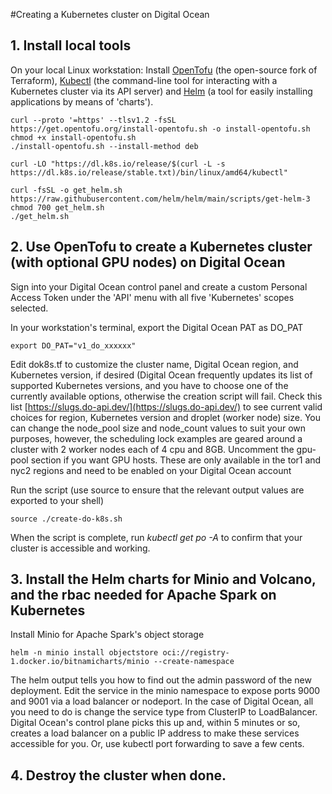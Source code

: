 #Creating a Kubernetes cluster on Digital Ocean
## 1. Install local tools
On your local Linux workstation: Install [OpenTofu](https://opentofu.org/docs/intro/install/deb/) (the open-source fork of Terraform), [Kubectl](https://kubernetes.io/docs/tasks/tools/install-kubectl-linux/) (the command-line tool for interacting with a Kubernetes cluster via its API server) and [Helm](https://helm.sh/docs/intro/install/) (a tool for easily installing applications by means of 'charts').
```
curl --proto '=https' --tlsv1.2 -fsSL https://get.opentofu.org/install-opentofu.sh -o install-opentofu.sh
chmod +x install-opentofu.sh
./install-opentofu.sh --install-method deb

curl -LO "https://dl.k8s.io/release/$(curl -L -s https://dl.k8s.io/release/stable.txt)/bin/linux/amd64/kubectl"

curl -fsSL -o get_helm.sh https://raw.githubusercontent.com/helm/helm/main/scripts/get-helm-3
chmod 700 get_helm.sh
./get_helm.sh
```
## 2. Use OpenTofu to create a Kubernetes cluster (with optional GPU nodes) on Digital Ocean

Sign into your Digital Ocean control panel and create a custom Personal Access Token under the 'API' menu with all five 'Kubernetes' scopes selected.

In your workstation's terminal, export the Digital Ocean PAT as DO_PAT
```
export DO_PAT="v1_do_xxxxxx"
```
Edit dok8s.tf to customize the cluster name, Digital Ocean region, and Kubernetes version, if desired (Digital Ocean frequently updates its list of supported Kubernetes versions, and you have to choose one of the currently available options, otherwise the creation script will fail. Check this list [https://slugs.do-api.dev/](https://slugs.do-api.dev/) to see current valid choices for region, Kubernetes version and droplet (worker node) size.
You can change the node_pool size and node_count values to suit your own purposes, however, the scheduling lock examples are geared around a cluster with 2 worker nodes each of 4 cpu and 8GB.
Uncomment the gpu-pool section if you want GPU hosts. These are only available in the tor1 and nyc2 regions and need to be enabled on your Digital Ocean account 

Run the script (use source to ensure that the relevant output values are exported to your shell)
```
source ./create-do-k8s.sh
```
When the script is complete, run *kubectl get po -A* to confirm that your cluster is accessible and working.

## 3. Install the Helm charts for Minio and Volcano, and the rbac needed for Apache Spark on Kubernetes

Install Minio for Apache Spark's object storage
```
helm -n minio install objectstore oci://registry-1.docker.io/bitnamicharts/minio --create-namespace
```
The helm output tells you how to find out the admin password of the new deployment. Edit the service in the  minio namespace to expose ports 9000 and 9001 via a load balancer or nodeport. In the case of Digital Ocean, all you need to do is change the service type from ClusterIP to LoadBalancer. Digital Ocean's control plane picks this up and, within 5 minutes or so, creates a load balancer on a public IP address to make these services accessible for you. Or, use kubectl port forwarding to save a few cents.

## 4. Destroy the cluster when done.
